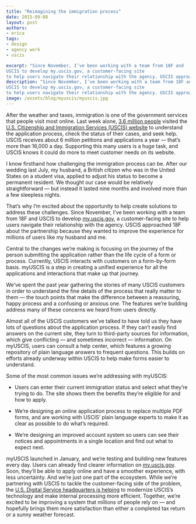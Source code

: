 ```yaml
---
title: "Reimagining the immigration process"
date: 2015-09-08
layout: post
authors:
- erica
tags:
- design
- agency work
- uscis

excerpt: "Since November, I’ve been working with a team from 18F and
USCIS to develop my.uscis.gov, a customer-facing site
to help users navigate their relationship with the agency. USCIS approached 18F about the partnership because they wanted to improve the experience for millions of users like my husband and me."
description: "Since November, I’ve been working with a team from 18F and
USCIS to develop my.uscis.gov, a customer-facing site
to help users navigate their relationship with the agency. USCIS approached 18F about the partnership because they wanted to improve the experience for millions of users like my husband and me."
image: /assets/blog/myuscis/myuscis.jpg
---
```


After the weather and taxes, immigration is one of the government services that people visit most online. Last week alone, [3.6 million people](https://analytics.usa.gov/) visited the [U.S. Citizenship and Immigration Services (USCIS) website](http://www.uscis.gov/) to understand the application process, check the status of their cases, and seek help. USCIS receives about 6 million petitions and applications a year — that’s more than 16,000 a day. Supporting this many users is a huge task, and USCIS knows it could do more to meet customer needs on its website.

I know firsthand how challenging the immigration process can be. After our wedding last July, my husband, a British citizen who was in the United States on a student visa, applied to adjust his status to become a permanent resident. We thought our case would be relatively straightforward — but instead it lasted nine months and involved more than a few sleepless nights.

That’s why I’m excited about the opportunity to help create solutions to address these challenges. Since November, I’ve been working with a team from 18F and USCIS to develop [my.uscis.gov](https://my.uscis.gov/), a customer-facing site to help users navigate their relationship with the agency. USCIS approached 18F about the partnership because they wanted to improve the experience for millions of users like my husband and me.

Central to the changes we’re making is focusing on the journey of the person submitting the application rather than the life cycle of a form or process. Currently, USCIS interacts with customers on a form-by-form basis. myUSCIS is a step in creating a unified experience for all the applications and interactions that make up that journey.

We’ve spent the past year gathering the stories of many USCIS customers in order to understand the fine details of the process that really matter to them — the touch points that make the difference between a reassuring, happy process and a confusing or anxious one. The features we’re building address many of these concerns we heard from users directly.

Almost all of the USCIS customers we’ve talked to have told us they have lots of questions about the application process. If they can’t easily find answers on the current site, they turn to third-party sources for information, which give conflicting — and sometimes incorrect — information. On myUSCIS, users can consult a help center, which features a growing repository of plain language answers to frequent questions. This builds on efforts already underway within USCIS to help make forms easier to understand.

Some of the most common issues we’re addressing with myUSCIS:

-   Users can enter their current immigration status and select what they’re trying to do. The site shows them the benefits they’re eligible for and how to apply.

-   We’re designing an online application process to replace multiple PDF forms, and are working with USCIS’ plain language experts to make it as clear as possible to do what’s required.

-   We’re designing an improved account system so users can see their notices and appointments in a single location and find out what to expect next.

myUSCIS launched in January, and we’re testing and building new features every day. Users can already find clearer information on [my.uscis.gov](https://my.uscis.gov/). Soon, they’ll be able to apply online and have a smoother experience, with less uncertainty. And we’re just one part of the ecosystem. While we’re partnering with USCIS to tackle the customer-facing side of the problem, the [U.S. Digital Service headquarters is helping](https://www.whitehouse.gov/blog/2015/05/07/how-federal-government-modernizing-immigration-system) to modernize USCIS’s technology and make internal processing more efficient. Together, we’re excited to be improving a system that millions of people rely on — and hopefully brings them more satisfaction than either a completed tax return or a sunny weather forecast.
